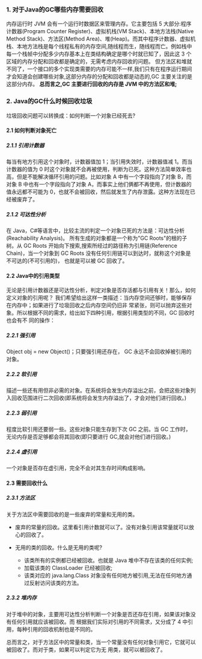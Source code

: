 ### 1. 对于Java的GC哪些内存需要回收

内存运行时 JVM 会有一个运行时数据区来管理内存。它主要包括 5 大部分:程序计数器(Program Counter Register)、虚拟机栈(VM Stack)、本地方法栈(Native Method Stack)、方法区(Method Area)、堆(Heap)。而其中程序计数器、虚拟机栈、本地方法栈是每个线程私有的内存空间,随线程而生，随线程而亡。例如栈中每一个栈帧中分配多少内存基本上在类结构确定是哪个时就已知了，因此这 3 个区域的内存分配和回收都是确定的，无需考虑内存回收的问题。
但方法区和堆就不同了，一个接口的多个实现类需要的内存可能不一样,我们只有在程序运行期间才会知道会创建哪些对象,这部分内存的分配和回收都是动态的,GC 主要关注的是这部分内存。
**总而言之,GC 主要进行回收的内存是 JVM 中的方法区和堆;**

### 2. Java的GC什么时候回收垃圾

垃圾回收问题可以转换成：如何判断一个对象已经死去?

#### 2.1 如何判断对象死亡

##### 2.1.1 引用计数器

每当有地方引用这个对象时，计数器值加 1；当引用失效时，计数器值减 1。而当计数器的值为 0 时这个对象就不会再被使用，判断为已死。这种方法简单效率也高，但是不能解决循环引用的问题。比如对象 A 中有一个字段指向了对象 B，而对象 B 中也有一个字段指向了对象 A，而事实上他们俩都不再使用，但计数器的值永远都不可能为 0，也就不会被回收，然后就发生了内存泄露。这种方法现在已经被废弃了。
##### 2.1.2 可达性分析

在 Java，C#等语言中，比较主流的判定一个对象已死的方法是：可达性分析(Reachability Analysis)。
所有生成的对象都是一个称为"GC Roots"的根的子树。从 GC Roots 开始向下搜索,搜索所经过的路径称为引用链(Reference Chain)，当一个对象到 GC Roots 没有任何引用链可以到达时，就称这个对象是不可达的(不可引用的)，
也就是可以被 GC 回收了。

#### 2.2 Java中的引用类型

无论是引用计数器还是可达性分析，判定对象是否存活都与引用有关！那么，如何定义对象的引用呢？
我们希望给出这样一类描述：当内存空间还够时，能够保存在内存中；如果进行了垃圾回收之后内存空间仍旧非
常紧张，则可以抛弃这些对象。所以根据不同的需求，给出如下四种引用，根据引用类型的不同，GC 回收时也会有不
同的操作：

##### 2.2.1 强引用

Object obj = new Object()；只要强引用还存在， GC 永远不会回收掉被引用的对象。

##### 2.2.2 软引用

描述一些还有用但非必需的对象。在系统将会发生内存溢出之前，会把这些对象列入回收范围进行二次回收(即系统将会发生内存溢出了，才会对他们进行回收。)

##### 2.2.3 弱引用

程度比软引用还要弱一些。这些对象只能生存到下次 GC 之前。当 GC 工作时，无论内存是否足够都会将其回收(即只要进行 GC,就会对他们进行回收。)

##### 2.2.4 虚引用

一个对象是否存在虚引用，完全不会对其生存时间构成影响。

#### 2.3 需要回收什么

##### 2.3.1 方法区

关于方法区中需要回收的是一些废弃的常量和无用的类。

- 废弃的常量的回收。这里看引用计数就可以了。没有对象引用该常量就可以放心的回收了。

- 无用的类的回收。什么是无用的类呢?

  - 该类所有的实例都已经被回收。也就是 Java 堆中不存在该类的任何实例;
  - 加载该类的 ClassLoader 已经被回收;
  - 该类对应的 java.lang.Class 对象没有任何地方被引用,无法在任何地方通过反射访问该类的方法。

##### 2.3.2 堆内存

对于堆中的对象，主要用可达性分析判断一个对象是否还存在引用，如果该对象没有任何引用就应该被回收。而
根据我们实际对引用的不同需求，又分成了 4 中引用，每种引用的回收机制也是不同的。

总而言之，对于方法区中的常量和类，当一个常量没有任何对象引用它，它就可以被回收了。而对于类，如果可以判定它为无
用类，就可以被回收了。